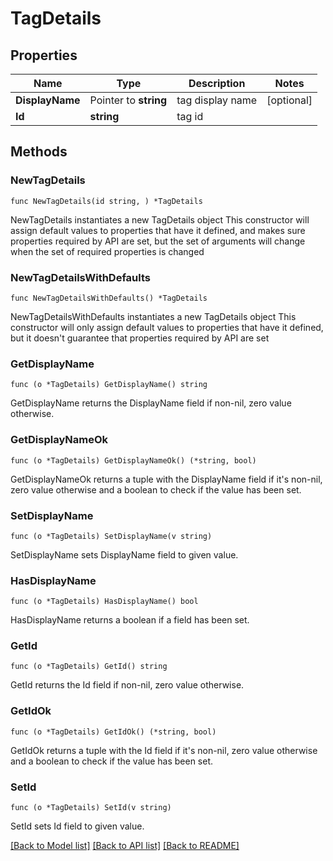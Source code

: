 # TagDetails

## Properties

Name | Type | Description | Notes
------------ | ------------- | ------------- | -------------
**DisplayName** | Pointer to **string** | tag display name | [optional] 
**Id** | **string** | tag id | 

## Methods

### NewTagDetails

`func NewTagDetails(id string, ) *TagDetails`

NewTagDetails instantiates a new TagDetails object
This constructor will assign default values to properties that have it defined,
and makes sure properties required by API are set, but the set of arguments
will change when the set of required properties is changed

### NewTagDetailsWithDefaults

`func NewTagDetailsWithDefaults() *TagDetails`

NewTagDetailsWithDefaults instantiates a new TagDetails object
This constructor will only assign default values to properties that have it defined,
but it doesn't guarantee that properties required by API are set

### GetDisplayName

`func (o *TagDetails) GetDisplayName() string`

GetDisplayName returns the DisplayName field if non-nil, zero value otherwise.

### GetDisplayNameOk

`func (o *TagDetails) GetDisplayNameOk() (*string, bool)`

GetDisplayNameOk returns a tuple with the DisplayName field if it's non-nil, zero value otherwise
and a boolean to check if the value has been set.

### SetDisplayName

`func (o *TagDetails) SetDisplayName(v string)`

SetDisplayName sets DisplayName field to given value.

### HasDisplayName

`func (o *TagDetails) HasDisplayName() bool`

HasDisplayName returns a boolean if a field has been set.

### GetId

`func (o *TagDetails) GetId() string`

GetId returns the Id field if non-nil, zero value otherwise.

### GetIdOk

`func (o *TagDetails) GetIdOk() (*string, bool)`

GetIdOk returns a tuple with the Id field if it's non-nil, zero value otherwise
and a boolean to check if the value has been set.

### SetId

`func (o *TagDetails) SetId(v string)`

SetId sets Id field to given value.



[[Back to Model list]](../README.md#documentation-for-models) [[Back to API list]](../README.md#documentation-for-api-endpoints) [[Back to README]](../README.md)


